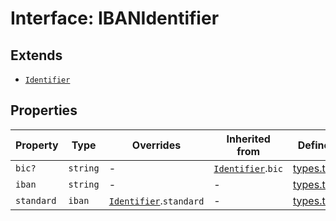 # Interface: IBANIdentifier

## Extends

- [`Identifier`](/docs/packages/sdk/interfaces/Identifier.md)

## Properties

| Property | Type | Overrides | Inherited from | Defined in |
| ------ | ------ | ------ | ------ | ------ |
| `bic?` | `string` | - | [`Identifier`](/docs/packages/sdk/interfaces/Identifier.md).`bic` | [types.ts:192](https://github.com/monerium/js-monorepo/blob/main/packages/sdk/src/types.ts#L192) |
| `iban` | `string` | - | - | [types.ts:325](https://github.com/monerium/js-monorepo/blob/main/packages/sdk/src/types.ts#L325) |
| `standard` | `iban` | [`Identifier`](/docs/packages/sdk/interfaces/Identifier.md).`standard` | - | [types.ts:324](https://github.com/monerium/js-monorepo/blob/main/packages/sdk/src/types.ts#L324) |
